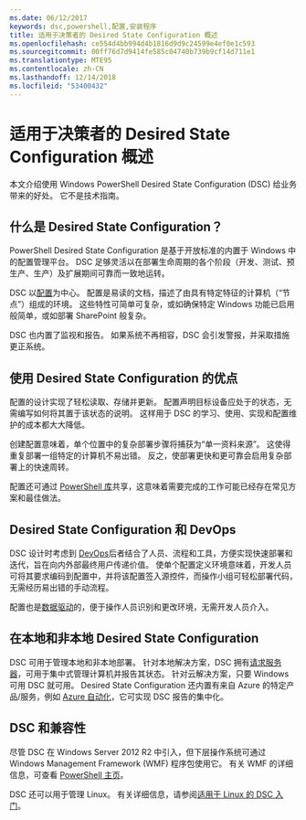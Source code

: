 ```yaml
---
ms.date: 06/12/2017
keywords: dsc,powershell,配置,安装程序
title: 适用于决策者的 Desired State Configuration 概述
ms.openlocfilehash: ce554d4bb994d4b1816d9d9c24599e4ef0e1c593
ms.sourcegitcommit: 00ff76d7d9414fe585c04740b739b9cf14d711e1
ms.translationtype: MTE95
ms.contentlocale: zh-CN
ms.lasthandoff: 12/14/2018
ms.locfileid: "53400432"
---
```

# <a name="desired-state-configuration-overview-for-decision-makers"></a>适用于决策者的 Desired State Configuration 概述

本文介绍使用 Windows PowerShell Desired State Configuration (DSC) 给业务带来的好处。 它不是技术指南。

## <a name="what-is-desired-state-configuration"></a>什么是 Desired State Configuration？

PowerShell Desired State Configuration 是基于开放标准的内置于 Windows 中的配置管理平台。 DSC 足够灵活以在部署生命周期的各个阶段（开发、测试、预生产、生产）及扩展期间可靠而一致地运转。

DSC 以[配置](../configurations/configurations.md)为中心。
配置是易读的文档，描述了由具有特定特征的计算机（“节点”）组成的环境。
这些特性可简单可复杂，或如确保特定 Windows 功能已启用般简单，或如部署 SharePoint 般复杂。

DSC 也内置了监视和报告。
如果系统不再相容，DSC 会引发警报，并采取措施更正系统。

## <a name="benefits-of-using-desired-state-configuration"></a>使用 Desired State Configuration 的优点

配置的设计实现了轻松读取、存储并更新。
配置声明目标设备应处于的状态，无需编写如何将其置于该状态的说明。
这样用于 DSC 的学习、使用、实现和配置维护的成本都大大降低。

创建配置意味着，单个位置中的复杂部署步骤将捕获为“单一资料来源”。
这使得重复部署一组特定的计算机不易出错。
反之，使部署更快和更可靠会启用复杂部署上的快速周转。

配置还可通过 [PowerShell 库](https://powershellgallery.com)共享，这意味着需要完成的工作可能已经存在常见方案和最佳做法。


## <a name="desired-state-configuration-and-devops"></a>Desired State Configuration 和 DevOps

DSC 设计时考虑到 [DevOps](http://blogs.technet.com/b/ashleymcglone/archive/2015/11/20/devops-for-n00bs-ie-windows-people.aspx)后者结合了人员、流程和工具，方便实现快速部署和迭代，旨在向内外部最终用户传递价值。
使单个配置定义环境意味着，开发人员可将其要求编码到配置中，并将该配置签入源控件，而操作小组可轻松部署代码，无需经历易出错的手动流程。

配置也是[数据驱动](../configurations/configData.md)的，便于操作人员识别和更改环境，无需开发人员介入。

## <a name="desired-state-configuration-on-premises-and-off-premises"></a>在本地和非本地 Desired State Configuration
DSC 可用于管理本地和非本地部署。
针对本地解决方案，DSC 拥有[请求服务器](../pull-server/pullServer.md)，可用于集中式管理计算机并报告其状态。
针对云解决方案，只要 Windows 可用 DSC 就可用。
Desired State Configuration 还内置有来自 Azure 的特定产品/服务，例如 [Azure 自动化](https://azure.microsoft.com/en-us/documentation/services/automation/)，它可实现 DSC 报告的集中化。

## <a name="dsc-and-compatibility"></a>DSC 和兼容性

尽管 DSC 在 Windows Server 2012 R2 中引入，但下层操作系统可通过 Windows Management Framework (WMF) 程序包使用它。
有关 WMF 的详细信息，可查看 [PowerShell 主页](/powershell/)。

DSC 还可以用于管理 Linux。 有关详细信息，请参阅[适用于 Linux 的 DSC 入门](../getting-started/lnxGettingStarted.md)。
